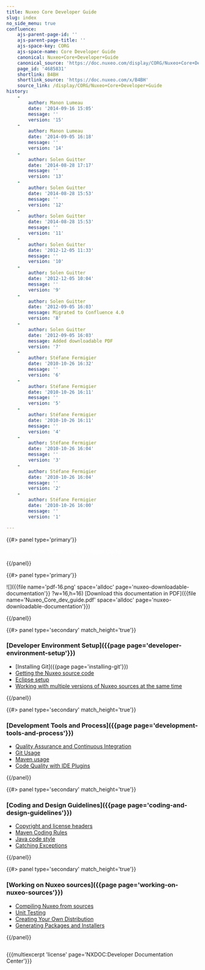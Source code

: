 ```yaml
---
title: Nuxeo Core Developer Guide
slug: index
no_side_menu: true
confluence:
    ajs-parent-page-id: ''
    ajs-parent-page-title: ''
    ajs-space-key: CORG
    ajs-space-name: Core Developer Guide
    canonical: Nuxeo+Core+Developer+Guide
    canonical_source: 'https://doc.nuxeo.com/display/CORG/Nuxeo+Core+Developer+Guide'
    page_id: '4685831'
    shortlink: B4BH
    shortlink_source: 'https://doc.nuxeo.com/x/B4BH'
    source_link: /display/CORG/Nuxeo+Core+Developer+Guide
history:
    -
        author: Manon Lumeau
        date: '2014-09-16 15:05'
        message: ''
        version: '15'
    -
        author: Manon Lumeau
        date: '2014-09-05 16:18'
        message: ''
        version: '14'
    -
        author: Solen Guitter
        date: '2014-08-28 17:17'
        message: ''
        version: '13'
    -
        author: Solen Guitter
        date: '2014-08-28 15:53'
        message: ''
        version: '12'
    -
        author: Solen Guitter
        date: '2014-08-28 15:53'
        message: ''
        version: '11'
    -
        author: Solen Guitter
        date: '2012-12-05 11:33'
        message: ''
        version: '10'
    -
        author: Solen Guitter
        date: '2012-12-05 10:04'
        message: ''
        version: '9'
    -
        author: Solen Guitter
        date: '2012-09-05 16:03'
        message: Migrated to Confluence 4.0
        version: '8'
    -
        author: Solen Guitter
        date: '2012-09-05 16:03'
        message: Added downloadable PDF
        version: '7'
    -
        author: Stéfane Fermigier
        date: '2010-10-26 16:32'
        message: ''
        version: '6'
    -
        author: Stéfane Fermigier
        date: '2010-10-26 16:11'
        message: ''
        version: '5'
    -
        author: Stéfane Fermigier
        date: '2010-10-26 16:11'
        message: ''
        version: '4'
    -
        author: Stéfane Fermigier
        date: '2010-10-26 16:04'
        message: ''
        version: '3'
    -
        author: Stéfane Fermigier
        date: '2010-10-26 16:04'
        message: ''
        version: '2'
    -
        author: Stéfane Fermigier
        date: '2010-10-26 16:00'
        message: ''
        version: '1'

---
```

<div class="row"><div class="column medium-8">{{#> panel type='primary'}}

<span style="color: rgb(255,255,255);">Welcome to the Nuxeo Core Developer Guide!</span>

{{/panel}}</div><div class="column medium-4">{{#> panel type='primary'}}

![]({{file name='pdf-16.png' space='alldoc' page='nuxeo-downloadable-documentation'}} ?w=16,h=16) [Download this documentation in PDF]({{file name='Nuxeo_Core_dev_guide.pdf' space='alldoc' page='nuxeo-downloadable-documentation'}})

{{/panel}}</div></div><div class="row" data-equalizer data-equalize-on="medium"><div class="column medium-6">{{#> panel type='secondary' match_height='true'}}

### [Developer Environment Setup]({{page page='developer-environment-setup'}})

*   [Installing Git]({{page page='installing-git'}})
*   [Getting the Nuxeo source code](http://doc.nuxeo.com/display/CORG/Getting+the+Nuxeo+source+code)
*   [Eclipse setup](http://doc.nuxeo.com/display/CORG/Eclipse+setup)
*   [Working with multiple versions of Nuxeo sources at the same time](http://doc.nuxeo.com/display/CORG/Working+with+multiple+versions+of+Nuxeo+sources+at+the+same+time)

{{/panel}}</div><div class="column medium-6">{{#> panel type='secondary' match_height='true'}}

### [Development Tools and Process]({{page page='development-tools-and-process'}})

*   [Quality Assurance and Continuous Integration](http://doc.nuxeo.com/display/CORG/Quality+Assurance+and+Continuous+Integration)
*   [Git Usage](http://doc.nuxeo.com/display/CORG/Git+Usage)
*   [Maven usage](http://doc.nuxeo.com/display/CORG/Maven+usage)
*   [Code Quality with IDE Plugins](http://doc.nuxeo.com/display/CORG/Code+Quality+with+IDE+Plugins)

{{/panel}}</div></div><div class="row" data-equalizer data-equalize-on="medium"><div class="column medium-6">{{#> panel type='secondary' match_height='true'}}

### [Coding and Design Guidelines]({{page page='coding-and-design-guidelines'}})

*   [Copyright and license headers](http://doc.nuxeo.com/display/CORG/Copyright+and+license+headers)
*   [Maven Coding Rules](http://doc.nuxeo.com/display/CORG/Maven+Coding+Rules)
*   [Java code style](http://doc.nuxeo.com/display/CORG/Java+code+style)
*   [Catching Exceptions](http://doc.nuxeo.com/display/CORG/Catching+Exceptions)

{{/panel}}</div><div class="column medium-6">{{#> panel type='secondary' match_height='true'}}

### [Working on Nuxeo sources]({{page page='working-on-nuxeo-sources'}})

*   [Compiling Nuxeo from sources](http://doc.nuxeo.com/display/CORG/Compiling+Nuxeo+from+sources)
*   [Unit Testing](http://doc.nuxeo.com/display/CORG/Unit+Testing)
*   [Creating Your Own Distribution](http://doc.nuxeo.com/display/CORG/Creating+Your+Own+Distribution)
*   [Generating Packages and Installers](http://doc.nuxeo.com/display/CORG/Generating+Packages+and+Installers)

{{/panel}}</div></div>

{{{multiexcerpt 'license' page='NXDOC:Developer Documentation Center'}}}